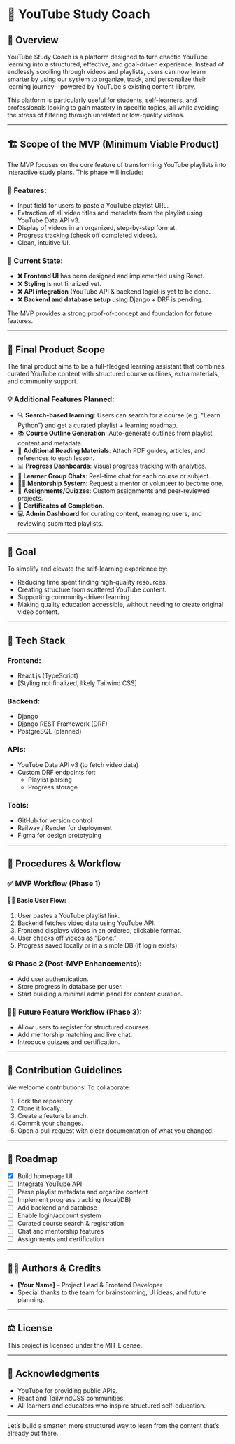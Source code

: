 # 📘 YouTube Study Coach

## 🧠 Overview
YouTube Study Coach is a platform designed to turn chaotic YouTube learning into a structured, effective, and goal-driven experience. Instead of endlessly scrolling through videos and playlists, users can now learn smarter by using our system to organize, track, and personalize their learning journey—powered by YouTube's existing content library.

This platform is particularly useful for students, self-learners, and professionals looking to gain mastery in specific topics, all while avoiding the stress of filtering through unrelated or low-quality videos.

---

## 🏗️ Scope of the MVP (Minimum Viable Product)

The MVP focuses on the core feature of transforming YouTube playlists into interactive study plans. This phase will include:

### 🎯 Features:
- Input field for users to paste a YouTube playlist URL.
- Extraction of all video titles and metadata from the playlist using YouTube Data API v3.
- Display of videos in an organized, step-by-step format.
- Progress tracking (check off completed videos).
- Clean, intuitive UI.

### 🚧 Current State:
- ❌ **Frontend UI** has been designed and implemented using React.
- ❌ **Styling** is not finalized yet.
- ❌ **API integration** (YouTube API & backend logic) is yet to be done.
- ❌ **Backend and database setup** using Django + DRF is pending.

The MVP provides a strong proof-of-concept and foundation for future features.

---

## 🏁 Final Product Scope

The final product aims to be a full-fledged learning assistant that combines curated YouTube content with structured course outlines, extra materials, and community support.

### 💡 Additional Features Planned:
- 🔍 **Search-based learning**: Users can search for a course (e.g. "Learn Python") and get a curated playlist + learning roadmap.
- 📚 **Course Outline Generation**: Auto-generate outlines from playlist content and metadata.
- 📝 **Additional Reading Materials**: Attach PDF guides, articles, and references to each lesson.
- 📊 **Progress Dashboards**: Visual progress tracking with analytics.
- 💬 **Learner Group Chats**: Real-time chat for each course or subject.
- 🧑‍🏫 **Mentorship System**: Request a mentor or volunteer to become one.
- 🧪 **Assignments/Quizzes**: Custom assignments and peer-reviewed projects.
- 💼 **Certificates of Completion**.
- 💻 **Admin Dashboard** for curating content, managing users, and reviewing submitted playlists.

---

## 🎯 Goal
To simplify and elevate the self-learning experience by:
- Reducing time spent finding high-quality resources.
- Creating structure from scattered YouTube content.
- Supporting community-driven learning.
- Making quality education accessible, without needing to create original video content.

---

## 🧱 Tech Stack

### Frontend:
- React.js (TypeScript)
- [Styling not finalized, likely Tailwind CSS]

### Backend:
- Django
- Django REST Framework (DRF)
- PostgreSQL (planned)

### APIs:
- YouTube Data API v3 (to fetch video data)
- Custom DRF endpoints for:
  - Playlist parsing
  - Progress storage

### Tools:
- GitHub for version control
- Railway / Render for deployment
- Figma for design prototyping

---

## 🚀 Procedures & Workflow

### ✅ MVP Workflow (Phase 1)

#### 👨‍🎓 Basic User Flow:
1. User pastes a YouTube playlist link.
2. Backend fetches video data using YouTube API.
3. Frontend displays videos in an ordered, clickable format.
4. User checks off videos as “Done.”
5. Progress saved locally or in a simple DB (if login exists).

### ⚙️ Phase 2 (Post-MVP Enhancements):
- Add user authentication.
- Store progress in database per user.
- Start building a minimal admin panel for content curation.

### 🧑‍🏫 Future Feature Workflow (Phase 3):
- Allow users to register for structured courses.
- Add mentorship matching and live chat.
- Introduce quizzes and certification.

---

## 📌 Contribution Guidelines

We welcome contributions! To collaborate:
1. Fork the repository.
2. Clone it locally.
3. Create a feature branch.
4. Commit your changes.
5. Open a pull request with clear documentation of what you changed.

---

## 📅 Roadmap

- [x] Build homepage UI
- [ ] Integrate YouTube API
- [ ] Parse playlist metadata and organize content
- [ ] Implement progress tracking (local/DB)
- [ ] Add backend and database
- [ ] Enable login/account system
- [ ] Curated course search & registration
- [ ] Chat and mentorship features
- [ ] Assignments and certification

---

## 🧑‍💻 Authors & Credits
- **[Your Name]** – Project Lead & Frontend Developer
- Special thanks to the team for brainstorming, UI ideas, and future planning.

---

## ⚖️ License
This project is licensed under the MIT License.

---

## 🙏 Acknowledgments
- YouTube for providing public APIs.
- React and TailwindCSS communities.
- All learners and educators who inspire structured self-education.

---

Let’s build a smarter, more structured way to learn from the content that’s already out there.

